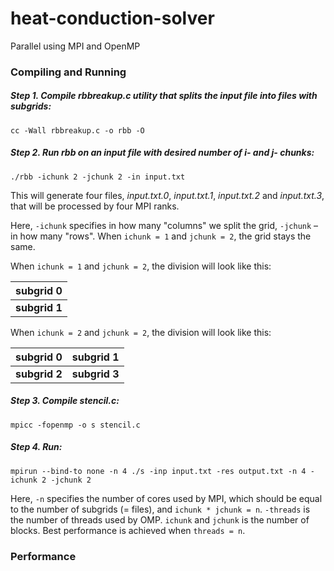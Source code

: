 # heat-conduction-solver
Parallel using MPI and OpenMP

### Compiling and Running
##### Step 1. Compile rbbreakup.c utility that splits the input file into files with subgrids:

``cc -Wall rbbreakup.c -o rbb -O``

##### Step 2. Run rbb on an input file with desired number of i- and j- chunks:

``./rbb -ichunk 2 -jchunk 2 -in input.txt``

This will generate four files, _input.txt.0_, _input.txt.1_, _input.txt.2_ and _input.txt.3_, that will be processed by four MPI ranks.

Here, `-ichunk` specifies in how many "columns" we split the grid, `-jchunk` – in how many "rows". When `ichunk = 1` and `jchunk = 2`, the grid stays the same.

When `ichunk = 1` and `jchunk = 2`, the division will look like this:

| subgrid 0 |
| --- |
| **subgrid 1** |

When `ichunk = 2` and `jchunk = 2`, the division will look like this:

| subgrid 0 | subgrid 1 |
| --- | --- |
| **subgrid 2** | **subgrid 3** |


##### Step 3. Compile stencil.c:

``mpicc -fopenmp -o s stencil.c``

##### Step 4. Run:

``mpirun --bind-to none -n 4 ./s -inp input.txt -res output.txt -n 4 -ichunk 2 -jchunk 2``

Here, `-n` specifies the number of cores used by MPI, which should be equal to the number of subgrids (= files), and `ichunk * jchunk = n`. `-threads` is the number of threads used by OMP. `ichunk` and `jchunk` is the number of blocks. Best performance is achieved when `threads = n`.

### Performance
[logo]: performance.png
